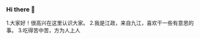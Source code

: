 ### Hi there 👋

<!--
**819180460/819180460** is a ✨ _special_ ✨ repository because its `README.md` (this file) appears on your GitHub profile.

Here are some ideas to get you started:

- 🔭 I’m currently working on ...
- 🌱 I’m currently learning ...
- 👯 I’m looking to collaborate on ...
- 🤔 I’m looking for help with ...
- 💬 Ask me about ...
- 📫 How to reach me: ...
- 😄 Pronouns: ...
- ⚡ Fun fact: ...
-->
1.大家好！很高兴在这里认识大家。
2.我是江政，来自九江，喜欢干一些有意思的事。
3.吃得苦中苦，方为人上人
